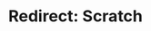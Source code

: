 ---
permalink: /scratch/
title: "Redirect: Scratch"
redirect_to: 
  - https://docs.google.com/document/d/185Ca5UadZMHwLQNU0tbZ-yYaKP-5kgbHWPW2om0Jgr0/edit?usp=sharing
---